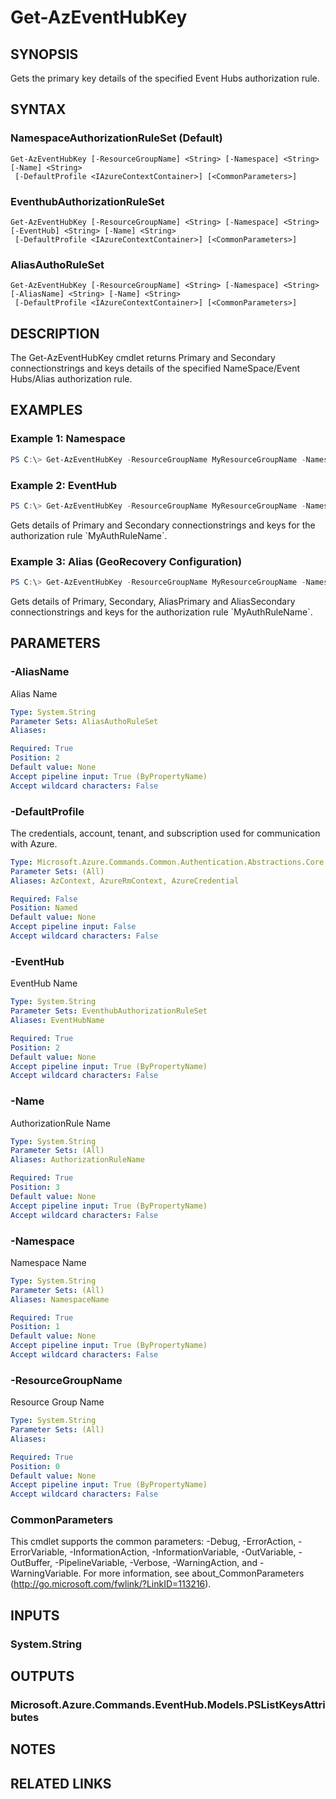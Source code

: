 ﻿---
external help file: Microsoft.Azure.PowerShell.Cmdlets.EventHub.dll-Help.xml
Module Name: Az.EventHub
online version: https://docs.microsoft.com/en-us/powershell/module/az.eventhub/get-azeventhubkey
schema: 2.0.0
---

# Get-AzEventHubKey

## SYNOPSIS
Gets the primary key details of the specified Event Hubs authorization rule.

## SYNTAX

### NamespaceAuthorizationRuleSet (Default)
```
Get-AzEventHubKey [-ResourceGroupName] <String> [-Namespace] <String> [-Name] <String>
 [-DefaultProfile <IAzureContextContainer>] [<CommonParameters>]
```

### EventhubAuthorizationRuleSet
```
Get-AzEventHubKey [-ResourceGroupName] <String> [-Namespace] <String> [-EventHub] <String> [-Name] <String>
 [-DefaultProfile <IAzureContextContainer>] [<CommonParameters>]
```

### AliasAuthoRuleSet
```
Get-AzEventHubKey [-ResourceGroupName] <String> [-Namespace] <String> [-AliasName] <String> [-Name] <String>
 [-DefaultProfile <IAzureContextContainer>] [<CommonParameters>]
```

## DESCRIPTION
The Get-AzEventHubKey cmdlet returns Primary and Secondary connectionstrings and keys details of the specified NameSpace/Event Hubs/Alias authorization rule.

## EXAMPLES

### Example 1: Namespace
```powershell
PS C:\> Get-AzEventHubKey -ResourceGroupName MyResourceGroupName -NamespaceName MyNamespaceName -AuthorizationRuleName MyAuthRuleName
```

### Example 2: EventHub
```powershell
PS C:\> Get-AzEventHubKey -ResourceGroupName MyResourceGroupName -NamespaceName MyNamespaceName -EventHubName MyEventHubName -AuthorizationRuleName MyAuthRuleName
```

Gets details of Primary and Secondary connectionstrings and keys for the authorization rule \`MyAuthRuleName\`.

### Example 3: Alias (GeoRecovery Configuration)
```powershell
PS C:\> Get-AzEventHubKey -ResourceGroupName MyResourceGroupName -NamespaceName MyNamespaceName -EventHubName MyEventHubName -AliasName MyAliasName -Name MyAuthRuleName
```

Gets details of Primary, Secondary, AliasPrimary and AliasSecondary connectionstrings and keys for the authorization rule \`MyAuthRuleName\`.

## PARAMETERS

### -AliasName
Alias Name

```yaml
Type: System.String
Parameter Sets: AliasAuthoRuleSet
Aliases:

Required: True
Position: 2
Default value: None
Accept pipeline input: True (ByPropertyName)
Accept wildcard characters: False
```

### -DefaultProfile
The credentials, account, tenant, and subscription used for communication with Azure.

```yaml
Type: Microsoft.Azure.Commands.Common.Authentication.Abstractions.Core.IAzureContextContainer
Parameter Sets: (All)
Aliases: AzContext, AzureRmContext, AzureCredential

Required: False
Position: Named
Default value: None
Accept pipeline input: False
Accept wildcard characters: False
```

### -EventHub
EventHub Name

```yaml
Type: System.String
Parameter Sets: EventhubAuthorizationRuleSet
Aliases: EventHubName

Required: True
Position: 2
Default value: None
Accept pipeline input: True (ByPropertyName)
Accept wildcard characters: False
```

### -Name
AuthorizationRule Name

```yaml
Type: System.String
Parameter Sets: (All)
Aliases: AuthorizationRuleName

Required: True
Position: 3
Default value: None
Accept pipeline input: True (ByPropertyName)
Accept wildcard characters: False
```

### -Namespace
Namespace Name

```yaml
Type: System.String
Parameter Sets: (All)
Aliases: NamespaceName

Required: True
Position: 1
Default value: None
Accept pipeline input: True (ByPropertyName)
Accept wildcard characters: False
```

### -ResourceGroupName
Resource Group Name

```yaml
Type: System.String
Parameter Sets: (All)
Aliases:

Required: True
Position: 0
Default value: None
Accept pipeline input: True (ByPropertyName)
Accept wildcard characters: False
```

### CommonParameters
This cmdlet supports the common parameters: -Debug, -ErrorAction, -ErrorVariable, -InformationAction, -InformationVariable, -OutVariable, -OutBuffer, -PipelineVariable, -Verbose, -WarningAction, and -WarningVariable. For more information, see about_CommonParameters (http://go.microsoft.com/fwlink/?LinkID=113216).

## INPUTS

### System.String

## OUTPUTS

### Microsoft.Azure.Commands.EventHub.Models.PSListKeysAttributes

## NOTES

## RELATED LINKS
